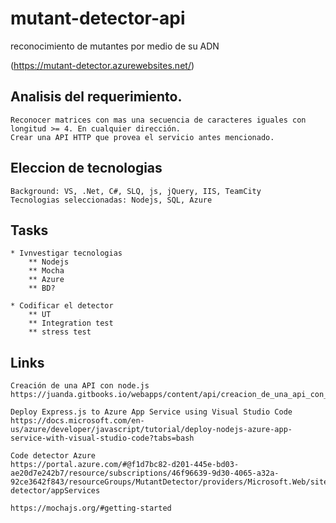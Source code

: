 # mutant-detector-api
reconocimiento de mutantes por medio de su ADN

(https://mutant-detector.azurewebsites.net/)

## Analisis del requerimiento.

	Reconocer matrices con mas una secuencia de caracteres iguales con longitud >= 4. En cualquier dirección.
	Crear una API HTTP que provea el servicio antes mencionado. 

## Eleccion de tecnologias

	Background: VS, .Net, C#, SLQ, js, jQuery, IIS, TeamCity 
	Tecnologias seleccionadas: Nodejs, SQL, Azure

## Tasks

	* Ivnvestigar tecnologias
		** Nodejs
		** Mocha 
		** Azure
		** BD?
	
	* Codificar el detector
		** UT
		** Integration test
		** stress test
		 
## Links

	Creación de una API con node.js
	https://juanda.gitbooks.io/webapps/content/api/creacion_de_una_api_con_nodejs.html

	Deploy Express.js to Azure App Service using Visual Studio Code
	https://docs.microsoft.com/en-us/azure/developer/javascript/tutorial/deploy-nodejs-azure-app-service-with-visual-studio-code?tabs=bash

	Code detector Azure
	https://portal.azure.com/#@f1d7bc82-d201-445e-bd03-ae20d7e242b7/resource/subscriptions/46f96639-9d30-4065-a32a-92ce3642f843/resourceGroups/MutantDetector/providers/Microsoft.Web/sites/mutant-detector/appServices

	https://mochajs.org/#getting-started


